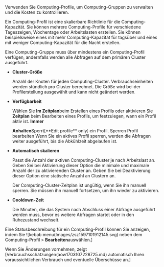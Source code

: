 Verwenden Sie Computing-Profile, um Computing-Gruppen zu verwalten und die Kosten zu kontrollieren.

Ein Computing-Profil ist eine skalierbare Richtlinie für die Computing-Kapazität. Sie können mehrere Computing-Profile für verschiedene Tageszeigen, Wochentage oder Arbeitslasten erstellen. Sie können beispielsweise eines mit mehr Computing-Kapazität für tagsüber und eines mit weniger Computing-Kapazität für die Nacht erstellen.

Eine Computing-Gruppe muss über mindestens ein Computing-Profil verfügen, andernfalls werden alle Abfragen auf dem primären Cluster ausgeführt.

-   **Cluster-Größe**

    Anzahl der Knoten für jeden Computing-Cluster. Verbrauchseinheiten werden stündlich pro Cluster berechnet. Die Größe wird bei der Profilerstellung ausgewählt und kann nicht geändert werden.


-   **Verfügbarkeit**

    Wählen Sie **Im Zeitplan**beim Erstellen eines Profils oder aktivieren Sie **Zeitplan** beim Bearbeiten eines Profils, um festzulegen, wann ein Profil aktiv ist. **Immer**

    **Anhalten**Sperrt[\*\*Edit profile\*\* only] ein Profil. Sperren Profil bearbeiten Wenn Sie ein aktives Profil sperren, werden die Abfragen weiter ausgeführt, bis die Abkühlzeit abgelaufen ist.


-   **Automatisch skalieren**

    Passt die Anzahl der aktiven Computing-Cluster je nach Arbeitslast an. Geben Sei bei Aktivierung dieser Option die minimale und maximale Anzahl der zu aktivierenden Cluster an. Geben Sie bei Deaktivierung dieser Option eine statische Anzahl an Clustern an.

    Der Computing-Cluster-Zeitplan ist ungültig, wenn Sie ihn manuell sperren. Sie müssen ihn manuell fortsetzen, um ihn wieder zu aktivieren.


-   **Cooldown-Zeit**

    Die Minuten, die das System nach Abschluss einer Abfrage ausgeführt werden muss, bevor es weitere Abfragen startet oder in den Ruhezustand wechselt.


Eine Statusbeschreibung für ein Computing-Profil können Sie anzeigen, indem Sie ![kebab menu(Images/zsz1597101912145.svg) neben dem Computing-Profil > **Bearbeiten**auswählen.]

Wenn Sie Änderungen vornehmen, zeigt [Verbrauchsschätzungen(aow1703107228725.md) automatisch Ihren voraussichtlichen Verbrauch und eventuelle Überschüsse an.]

